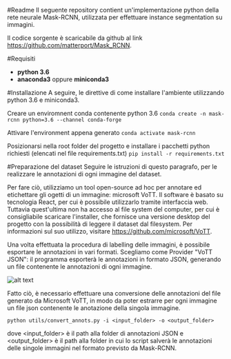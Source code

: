 #Readme
Il seguente repository contient un'implementazione python della rete neurale Mask-RCNN, utilizzata per effettuare 
instance segmentation su immagini.

Il codice sorgente è scaricabile da github al link https://github.com/matterport/Mask_RCNN.

#Requisiti
- **python 3.6**
- **anaconda3** oppure **miniconda3**

#Installazione
A seguire, le direttive di come installare l'ambiente utilizzando python 3.6 e miniconda3.

Creare un enviromnent conda contenente python 3.6
`conda create -n mask-rcnn python=3.6 --channel conda-forge`

Attivare l'environment appena generato
`conda activate mask-rcnn`

Posizionarsi nella root folder del progetto e installare i pacchetti python richiesti (elencati nel file requirements.txt)
`pip install -r requirements.txt`

#Preparazione del dataset
Seguire le istruzioni di questo paragrafo, per le realizzare le annotazioni di ogni immagine del dataset.

Per fare ciò, utilizziamo un tool open-source ad hoc per annotare ed etichettare gli ogetti di un immagine: microsoft VoTT. Il software è basato su tecnologia React, per cui è possibile utilizzarlo tramite interfaccia web. Tuttavia quest'ultima non ha accesso al file system del computer, per cui è consigliabile scaricare l'installer, che fornisce una versione desktop del progetto con la possibilità di leggere il dataset dal filesystem. Per informazioni sul suo utilizzo, visitare https://github.com/microsoft/VoTT.

Una volta effettuata la procedura di labelling delle immagini, è possibile esportare le annotazioni in vari formati. Scegliamo come Provider "VoTT JSON": il programma esporterà le annotazioni in formato JSON, generando un file contenente le annotazioni di ogni immagine.

![alt text](https://github.com/AlessandroQuarta/Mask_RCNN/tree/develop/assets/vott_export_format.png?raw=true)

Fatto ciò, è necessario effettuare una conversione delle annotazioni del file generato da Microsoft VoTT, in modo da poter estrarre per ogni immagine un file json contenente le anotazione della singola immagine.

`python utils/convert_annots.py -i <input_folder> -o <output_folder>`

dove <input_folder> è il path alla folder di annotazioni JSON e <output_folder> è il path alla folder in cui lo script salverà le annotazioni delle singole immagini nel formato previsto da Mask-RCNN.


